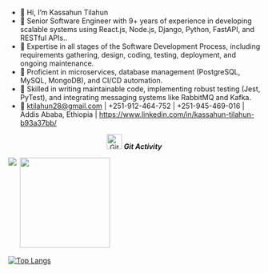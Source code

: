 - 👋 Hi, I’m Kassahun Tilahun 
- 🌱 Senior Software Engineer with 9+ years of experience in developing scalable systems using React.js, Node.js, Django, Python, FastAPI, and RESTful APIs..
- 👀 Expertise in all stages of the Software Development Process, including requirements gathering, design, coding, testing, deployment, and ongoing maintenance.
- 👀 Proficient in microservices, database management (PostgreSQL, MySQL, MongoDB), and CI/CD automation.
- 🌱 Skilled in writing maintainable code, implementing robust testing (Jest, PyTest), and integrating messaging systems like RabbitMQ and Kafka.
- 🌱 ktilahun28@gmail.com | +251-912-464-752 | +251-945-469-016 | Addis Ababa, Ethiopia | https://www.linkedin.com/in/kassahun-tilahun-b93a37bb/

<p align="center">
 <img src="https://media.giphy.com/media/W5eoZHPpUx9sapR0eu/giphy.gif" width="30px" alt="Git"/>&nbsp;<i><b>Git Activity</b></i></p>
 
<p><img align="left" src="https://github-readme-stats.vercel.app/api/top-langs?username=kassahunT&hide=html&hide_title=true&hide_border=true&layout=compact&langs_count=8&text_color=000&icon_color=fff&bg_color=0,52fa5a,4dfcff,c64dff&theme=graywhite" /></p>
<p>&nbsp;<img height="180em" src="https://github-readme-stats.vercel.app/api?username=kassahunT&hide_title=true&hide_border=true&show_icons=true&include_all_commits=true&count_private=true&line_height=21&text_color=000&icon_color=000&bg_color=0,ea6161,ffc64d,fffc4d,52fa5a&theme=graywhite" /></p> 

[![Top Langs](https://github-readme-stats.vercel.app/api/top-langs/?username=kassahunT)](https://github.com/kassahunT/github-readme-stats)

<!---
kassahunT/kassahunT is a ✨ special ✨ repository because its README.md (this file) appears on your GitHub profile.
You can click the Preview link to take a look at your changes.
--->
